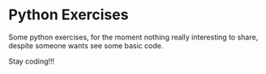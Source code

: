 # Python Exercises
Some python exercises, for the moment nothing really interesting to share, despite someone wants see some basic code.

Stay coding!!!
